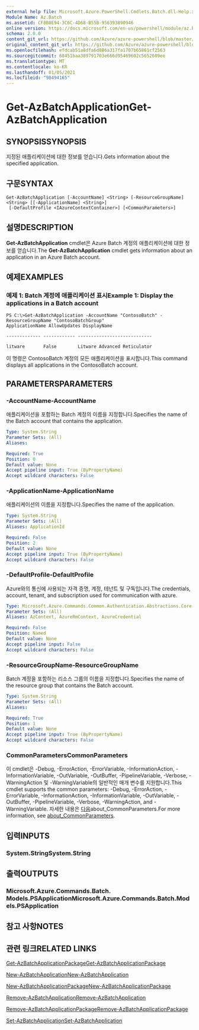 ```yaml
---
external help file: Microsoft.Azure.PowerShell.Cmdlets.Batch.dll-Help.xml
Module Name: Az.Batch
ms.assetid: CF8B8E94-3C6C-4D68-B55B-956393890946
online version: https://docs.microsoft.com/en-us/powershell/module/az.batch/get-azbatchapplication
schema: 2.0.0
content_git_url: https://github.com/Azure/azure-powershell/blob/master/src/Batch/Batch/help/Get-AzBatchApplication.md
original_content_git_url: https://github.com/Azure/azure-powershell/blob/master/src/Batch/Batch/help/Get-AzBatchApplication.md
ms.openlocfilehash: efdcab51a8dfa6d886a317fa1707b65861cf2563
ms.sourcegitcommit: 68451baa389791703e666d95469602c5652609ee
ms.translationtype: MT
ms.contentlocale: ko-KR
ms.lasthandoff: 01/05/2021
ms.locfileid: "98494165"
---
```

# <span data-ttu-id="37dc9-101">Get-AzBatchApplication</span><span class="sxs-lookup"><span data-stu-id="37dc9-101">Get-AzBatchApplication</span></span>

## <span data-ttu-id="37dc9-102">SYNOPSIS</span><span class="sxs-lookup"><span data-stu-id="37dc9-102">SYNOPSIS</span></span>
<span data-ttu-id="37dc9-103">지정된 애플리케이션에 대한 정보를 얻습니다.</span><span class="sxs-lookup"><span data-stu-id="37dc9-103">Gets information about the specified application.</span></span>

## <span data-ttu-id="37dc9-104">구문</span><span class="sxs-lookup"><span data-stu-id="37dc9-104">SYNTAX</span></span>

```
Get-AzBatchApplication [-AccountName] <String> [-ResourceGroupName] <String> [[-ApplicationName] <String>]
 [-DefaultProfile <IAzureContextContainer>] [<CommonParameters>]
```

## <span data-ttu-id="37dc9-105">설명</span><span class="sxs-lookup"><span data-stu-id="37dc9-105">DESCRIPTION</span></span>
<span data-ttu-id="37dc9-106">**Get-AzBatchApplication** cmdlet은 Azure Batch 계정의 애플리케이션에 대한 정보를 얻습니다.</span><span class="sxs-lookup"><span data-stu-id="37dc9-106">The **Get-AzBatchApplication** cmdlet gets information about an application in an Azure Batch account.</span></span>

## <span data-ttu-id="37dc9-107">예제</span><span class="sxs-lookup"><span data-stu-id="37dc9-107">EXAMPLES</span></span>

### <span data-ttu-id="37dc9-108">예제 1: Batch 계정에 애플리케이션 표시</span><span class="sxs-lookup"><span data-stu-id="37dc9-108">Example 1: Display the applications in a Batch account</span></span>
```
PS C:\>Get-AzBatchApplication -AccountName "ContosoBatch" -ResourceGroupName "ContosoBatchGroup"
ApplicationName AllowUpdates DisplayName

------------- ------------ ----------------------------

litware       False        Litware Advanced Reticulator
```

<span data-ttu-id="37dc9-109">이 명령은 ContosoBatch 계정의 모든 애플리케이션을 표시합니다.</span><span class="sxs-lookup"><span data-stu-id="37dc9-109">This command displays all applications in the ContosoBatch account.</span></span>

## <span data-ttu-id="37dc9-110">PARAMETERS</span><span class="sxs-lookup"><span data-stu-id="37dc9-110">PARAMETERS</span></span>

### <span data-ttu-id="37dc9-111">-AccountName</span><span class="sxs-lookup"><span data-stu-id="37dc9-111">-AccountName</span></span>
<span data-ttu-id="37dc9-112">애플리케이션을 포함하는 Batch 계정의 이름을 지정합니다.</span><span class="sxs-lookup"><span data-stu-id="37dc9-112">Specifies the name of the Batch account that contains the application.</span></span>

```yaml
Type: System.String
Parameter Sets: (All)
Aliases:

Required: True
Position: 0
Default value: None
Accept pipeline input: True (ByPropertyName)
Accept wildcard characters: False
```

### <span data-ttu-id="37dc9-113">-ApplicationName</span><span class="sxs-lookup"><span data-stu-id="37dc9-113">-ApplicationName</span></span>
<span data-ttu-id="37dc9-114">애플리케이션의 이름을 지정합니다.</span><span class="sxs-lookup"><span data-stu-id="37dc9-114">Specifies the name of the application.</span></span>

```yaml
Type: System.String
Parameter Sets: (All)
Aliases: ApplicationId

Required: False
Position: 2
Default value: None
Accept pipeline input: True (ByPropertyName)
Accept wildcard characters: False
```

### <span data-ttu-id="37dc9-115">-DefaultProfile</span><span class="sxs-lookup"><span data-stu-id="37dc9-115">-DefaultProfile</span></span>
<span data-ttu-id="37dc9-116">Azure와의 통신에 사용되는 자격 증명, 계정, 테넌트 및 구독입니다.</span><span class="sxs-lookup"><span data-stu-id="37dc9-116">The credentials, account, tenant, and subscription used for communication with azure.</span></span>

```yaml
Type: Microsoft.Azure.Commands.Common.Authentication.Abstractions.Core.IAzureContextContainer
Parameter Sets: (All)
Aliases: AzContext, AzureRmContext, AzureCredential

Required: False
Position: Named
Default value: None
Accept pipeline input: False
Accept wildcard characters: False
```

### <span data-ttu-id="37dc9-117">-ResourceGroupName</span><span class="sxs-lookup"><span data-stu-id="37dc9-117">-ResourceGroupName</span></span>
<span data-ttu-id="37dc9-118">Batch 계정을 포함하는 리소스 그룹의 이름을 지정합니다.</span><span class="sxs-lookup"><span data-stu-id="37dc9-118">Specifies the name of the resource group that contains the Batch account.</span></span>

```yaml
Type: System.String
Parameter Sets: (All)
Aliases:

Required: True
Position: 1
Default value: None
Accept pipeline input: True (ByPropertyName)
Accept wildcard characters: False
```

### <span data-ttu-id="37dc9-119">CommonParameters</span><span class="sxs-lookup"><span data-stu-id="37dc9-119">CommonParameters</span></span>
<span data-ttu-id="37dc9-120">이 cmdlet은 -Debug, -ErrorAction, -ErrorVariable, -InformationAction, -InformationVariable, -OutVariable, -OutBuffer, -PipelineVariable, -Verbose, -WarningAction 및 -WarningVariable의 일반적인 매개 변수를 지원합니다.</span><span class="sxs-lookup"><span data-stu-id="37dc9-120">This cmdlet supports the common parameters: -Debug, -ErrorAction, -ErrorVariable, -InformationAction, -InformationVariable, -OutVariable, -OutBuffer, -PipelineVariable, -Verbose, -WarningAction, and -WarningVariable.</span></span> <span data-ttu-id="37dc9-121">자세한 내용은 [다음](http://go.microsoft.com/fwlink/?LinkID=113216)about_CommonParameters.</span><span class="sxs-lookup"><span data-stu-id="37dc9-121">For more information, see [about_CommonParameters](http://go.microsoft.com/fwlink/?LinkID=113216).</span></span>

## <span data-ttu-id="37dc9-122">입력</span><span class="sxs-lookup"><span data-stu-id="37dc9-122">INPUTS</span></span>

### <span data-ttu-id="37dc9-123">System.String</span><span class="sxs-lookup"><span data-stu-id="37dc9-123">System.String</span></span>

## <span data-ttu-id="37dc9-124">출력</span><span class="sxs-lookup"><span data-stu-id="37dc9-124">OUTPUTS</span></span>

### <span data-ttu-id="37dc9-125">Microsoft.Azure.Commands.Batch. Models.PSApplication</span><span class="sxs-lookup"><span data-stu-id="37dc9-125">Microsoft.Azure.Commands.Batch.Models.PSApplication</span></span>

## <span data-ttu-id="37dc9-126">참고 사항</span><span class="sxs-lookup"><span data-stu-id="37dc9-126">NOTES</span></span>

## <span data-ttu-id="37dc9-127">관련 링크</span><span class="sxs-lookup"><span data-stu-id="37dc9-127">RELATED LINKS</span></span>

[<span data-ttu-id="37dc9-128">Get-AzBatchApplicationPackage</span><span class="sxs-lookup"><span data-stu-id="37dc9-128">Get-AzBatchApplicationPackage</span></span>](./Get-AzBatchApplicationPackage.md)

[<span data-ttu-id="37dc9-129">New-AzBatchApplication</span><span class="sxs-lookup"><span data-stu-id="37dc9-129">New-AzBatchApplication</span></span>](./New-AzBatchApplication.md)

[<span data-ttu-id="37dc9-130">New-AzBatchApplicationPackage</span><span class="sxs-lookup"><span data-stu-id="37dc9-130">New-AzBatchApplicationPackage</span></span>](./New-AzBatchApplicationPackage.md)

[<span data-ttu-id="37dc9-131">Remove-AzBatchApplication</span><span class="sxs-lookup"><span data-stu-id="37dc9-131">Remove-AzBatchApplication</span></span>](./Remove-AzBatchApplication.md)

[<span data-ttu-id="37dc9-132">Remove-AzBatchApplicationPackage</span><span class="sxs-lookup"><span data-stu-id="37dc9-132">Remove-AzBatchApplicationPackage</span></span>](./Remove-AzBatchApplicationPackage.md)

[<span data-ttu-id="37dc9-133">Set-AzBatchApplication</span><span class="sxs-lookup"><span data-stu-id="37dc9-133">Set-AzBatchApplication</span></span>](./Set-AzBatchApplication.md)


